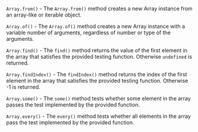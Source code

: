 `Array.from()` - The `Array.from()` method creates a new Array instance from an array-like or iterable object.

`Array.of()` - The `Array.of()` method creates a new Array instance with a variable number of arguments, regardless of number or type of the arguments.

`Array.find()` - The `find()` method returns the value of the first element in the array that satisfies the provided testing function. Otherwise `undefined` is returned.

`Array.findIndex()` - The `findIndex()` method returns the index of the first element in the array that satisfies the provided testing function. Otherwise -1 is returned.

`Array.some()` - The `some()` method tests whether some element in the array passes the test implemented by the provided function.

`Array.every()` - The `every()` method tests whether all elements in the array pass the test implemented by the provided function.
